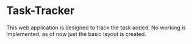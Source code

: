 # Task-Tracker
This web application is designed to track the task added.
No working is implemented, as of now just the basic layout is created.
